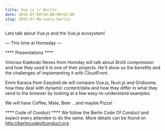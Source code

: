 ```yaml
---
title: Vue.js // Berlin
date: 2019-07-09T19:00:00+02:00
slug: 2019-07-09-vuejs-berlin
---
```


Lets talk about Vue.js and the Vue.js ecosystem!

— This time at Homeday —

**** Presentations ****

Vinicius Kiatkoski Neves from Homday will talk about Brotli compression and how they used it in one of their projects. He'll show us the benefits and the challenges of implementing it with CloudFront.

Emre Karaca from Easybell.de will compare Vue.js, Nuxt.js and Gridsome, how they deal with dynamic content/data and how they differ in what they send to the browser by looking at a few easy-to-understand examples.

We will have Coffee, Mate, Beer …and maybe Pizza!

**** Code of Conduct ****
We follow the Berlin Code Of Conduct and expect every attendee to do the same. More details can be found on http://berlincodeofconduct.org .
